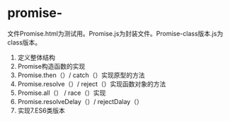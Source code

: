 # promise-


文件Promise.html为测试用。Promise.js为封装文件。Promise-class版本.js为class版本。

1. 定义整体结构
2. Promise构造函数的实现
3. Promise.then（）/ catch（）实现原型的方法
4. Promise.resolve（）/ reject（）实现函数对象的方法
5. Promise.all（） / race（）实现
6. Promise.resolveDelay（）/ rejectDalay（）
7. 实现7.ES6类版本
